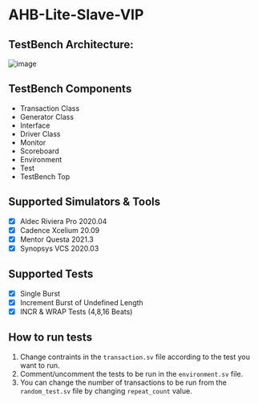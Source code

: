 # AHB-Lite-Slave-VIP

## TestBench Architecture:

![image](https://user-images.githubusercontent.com/71690787/156921559-75416eec-b76a-4bb9-a7d6-ad0e8460191f.png)

## TestBench Components
* Transaction Class
* Generator Class
* Interface
* Driver Class
* Monitor
* Scoreboard
* Environment
* Test
* TestBench Top

## Supported Simulators & Tools
- [x] Aldec Riviera Pro 2020.04
- [x] Cadence Xcelium 20.09
- [x] Mentor Questa 2021.3
- [x] Synopsys VCS 2020.03

## Supported Tests
- [x] Single Burst
- [x] Increment Burst of Undefined Length
- [x] INCR & WRAP Tests (4,8,16 Beats)

## How to run tests

1. Change contraints in the `transaction.sv` file according to the test you want to run.
2. Comment/uncomment the tests to be run in the `environment.sv` file.
3. You can change the number of transactions to be run from the `random_test.sv` file by changing `repeat_count` value.

